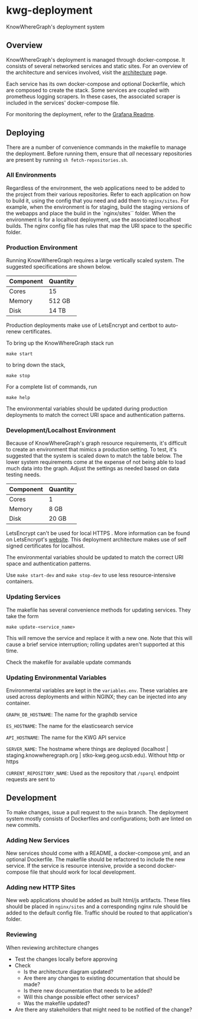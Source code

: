 # kwg-deployment

KnowWhereGraph's deployment system

## Overview

KnowWhereGraph's deployment is managed through docker-compose. It consists of several networked services and static sites. For an overview of the architecture and services involved, visit the [architecture](./architecture/) page.

Each service has its own docker-compose and optional Dockerfile, which are composed to create the stack. Some services are coupled with prometheus logging scrapers. In these cases, the associated scraper is included in the services' docker-compose file.

For monitoring the deployment, refer to the [Grafana Readme](./grafana/README.md).

## Deploying

There are a number of convenience commands in the makefile to manage the deployment. Before running them, ensure that *all* necessary repositories are present by running `sh fetch-repositories.sh`.

### All Environments

Regardless of the environment, the web applications need to be added to the project from their various repositories. Refer to each application on how to build it, using the config that you need and add them to `nginx/sites`. For example, when the environment is for staging, build the staging versions of the webapps and place the build in the `nginx/sites`` folder. When the environment is for a localhost deployment, use the associated localhost builds. The nginx config file has rules that map the URI space to the specific folder.

### Production Environment

Running KnowWhereGraph requires a large vertically scaled system. The suggested specifications are shown below.

| Component | Quantity |
|-----------|----------|
| Cores     | 15       |
| Memory    | 512 GB   |
| Disk      | 14 TB    |

Production deployments make use of LetsEncrypt and certbot to auto-renew certificates.

To bring up the KnowWhereGraph stack run

`make start`

to bring down the stack,

`make stop`

For a complete list of commands, run

`make help`

The environmental variables should be updated during production deployments to match the correct URI space and authentication patterns.

### Development/Localhost Environment

Because of KnowWhereGraph's graph resource requirements, it's difficult to create an environment that mimics a production setting. To test, it's suggested that the system is scaled down to match the table below. The lower system requirements come at the expense of not being able to load much data into the graph. Adjust the settings as needed based on data testing needs.

| Component | Quantity |
|-----------|----------|
| Cores     | 1       |
| Memory    | 8 GB   |
| Disk      | 20 GB     |

LetsEncrypt can't be used for local HTTPS . More information can be found on LetsEncrypt's [website](https://letsencrypt.org/docs/certificates-for-localhost/). This deployment architecture makes use of self signed certificates for localhost.

The environmental variables should be updated to match the correct URI space and authentication patterns.

Use `make start-dev` and `make stop-dev` to use less resource-intensive containers.

### Updating Services

The makefile has several convenience methods for updating services. They take the form

`make update-<service_name>`

This will remove the service and replace it with a new one. Note that this will cause a brief service interruption; rolling updates aren't supported at this time.

Check the makefile for available update commands

### Updating Environmental Variables

Environmental variables are kept in the `variables.env`. These variables are used across deployments and within NGINX; they can be injected into any container.

`GRAPH_DB_HOSTNAME`: The name for the graphdb service

`ES_HOSTNAME`: The name for the elasticsearch service

`API_HOSTNAME`: The name for the KWG API service

`SERVER_NAME`: The hostname where things are deployed (localhost | staging.knowwheregraph.org | stko-kwg.geog.ucsb.edu). Without http or https

`CURRENT_REPOSITORY_NAME`: Used as the repository that `/sparql` endpoint requests are sent to

## Development

To make changes, issue a pull request to the `main` branch. The deployment system mostly consists of Dockerfiles and configurations; both are linted on new commits.

### Adding New Services

New services should come with a README, a docker-compose.yml, and an optional Dockerfile. The makefile should be refactored to include the new service. If the service is resource intensive, provide a second docker-compose file that should work for local development.

### Adding new HTTP Sites

New web applications should be added as built html/js artifacts. These files should be placed in `nginx/sites` and a corresponding nginx rule should be added to the default config file. Traffic should be routed to that application's folder.

### Reviewing

When reviewing architecture changes

- Test the changes locally before approving
- Check
  - Is the architecture diagram updated?
  - Are there any changes to existing documentation that should be made?
  - Is there new documentation that needs to be added?
  - Will this change possible effect other services?
  - Was the makefile updated?
- Are there any stakeholders that might need to be notified of the change?
